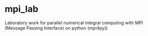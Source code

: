 # mpi_lab
Laboratory work for parallel numerical integral computing with MPI (Message Passing Interface) on python (mpi4py))
